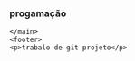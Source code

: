 <!DOCTYPE html>
<html lang="pt-br">
<head>
    <meta charset="UTF-8">
    <meta name="viewport" content="width=device-width, initial-scale=1.0">
    <title>delivery</title>
</head>
<body>
    <main>
    <secction id="container">
    <article class="cartao"></article>
    <div class="cartao_conteudo"></div>
                <h3>progamação</h3>
                <div class="cartao__conteudo__pergunta">
                
    </main>
    <footer>
    <p>trabalo de git projeto</p>
</body>
</html>

